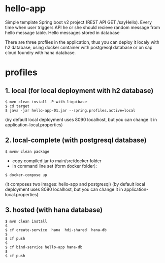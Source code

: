 # hello-app

Simple template Spring boot v2 project (REST API GET /sayHello).
Every time when user triggers API he or she should recieve random message from hello message table.
Hello messages stored in database

There are three profiles in the application, thus you can deploy it localy with h2 database, using docker container with postgresql database or on sap cloud foundry with hana database.

# profiles

## 1. local (for local deployment with h2 database)
```
$ mvn clean install -P with-liquibase
$ cd target
$ java -jar hello-app-01.jar --spring.profiles.active=local
```
(by default local deployment uses 8090 localhost, but you can change it in application-local.properties)

## 2. local-complete (with postgresql database)
```
$ mvnw clean package
```
- copy compiled jar to main/src/docker folder
- in command line set (form docker folder): 
```
$ docker-compose up
```
(it composes two images: hello-app and postgresql)
(by default local deployment uses 8080 localhost, but you can change it in application-local.properties)

## 3. hosted (with hana database)
```
$ mvn clean install 
$
$ cf create-service  hana  hdi-shared  hana-db
$
$ cf push
$
$ cf bind-service hello-app hana-db
$
$ cf push
```
